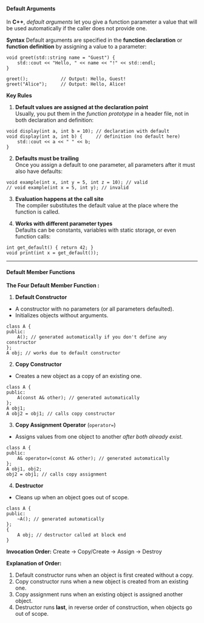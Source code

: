 #### Default Arguments 

In **C++**, _default arguments_ let you give a function parameter a value that will be used automatically if the caller does not provide one.

**Syntax**
Default arguments are specified in the **function declaration** or **function definition** by assigning a value to a parameter:
```
void greet(std::string name = "Guest") {
    std::cout << "Hello, " << name << "!" << std::endl;
}

greet();            // Output: Hello, Guest!
greet("Alice");     // Output: Hello, Alice!
```


**Key Rules**
1. **Default values are assigned at the declaration point**  
    Usually, you put them in the _function prototype_ in a header file, not in both declaration and definition:
```
void display(int a, int b = 10); // declaration with default
void display(int a, int b) {     // definition (no default here)
    std::cout << a << " " << b;
}
```

2. **Defaults must be trailing**  
	Once you assign a default to one parameter, all parameters after it must also have defaults:
```
void example(int x, int y = 5, int z = 10); // valid
// void example(int x = 5, int y); // invalid
```

3. **Evaluation happens at the call site**  
    The compiler substitutes the default value at the place where the function is called.

4. **Works with different parameter types**  
    Defaults can be constants, variables with static storage, or even function calls:
```
int get_default() { return 42; }
void print(int x = get_default());
```


---
#### Default Member Functions

**The Four Default Member Function :**
1. **Default Constructor**
- A constructor with no parameters (or all parameters defaulted).
- Initializes objects without arguments.

```
class A {
public:
    A(); // generated automatically if you don't define any constructor
};
A obj; // works due to default constructor
```


2. **Copy Constructor**
- Creates a new object as a copy of an existing one.

```
class A {
public:
    A(const A& other); // generated automatically
};
A obj1;
A obj2 = obj1; // calls copy constructor
```


3. **Copy Assignment Operator** (`operator=`)
- Assigns values from one object to another _after both already exist_.

```
class A {
public:
    A& operator=(const A& other); // generated automatically
};
A obj1, obj2;
obj2 = obj1; // calls copy assignment
```

4. **Destructor**
- Cleans up when an object goes out of scope.

```
class A {
public:
    ~A(); // generated automatically
};
{
    A obj; // destructor called at block end
}
```


**Invocation Order:**
Create → Copy/Create → Assign → Destroy

**Explanation of Order:**
1. Default constructor runs when an object is first created without a copy.
2. Copy constructor runs when a new object is created from an existing one.
3. Copy assignment runs when an existing object is assigned another object.
4. Destructor runs **last**, in reverse order of construction, when objects go out of scope.
